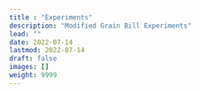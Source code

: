 ```yaml
---
title : "Experiments"
description: "Modified Grain Bill Experiments"
lead: ""
date: 2022-07-14
lastmod: 2022-07-14
draft: false
images: []
weight: 9999
---
```

